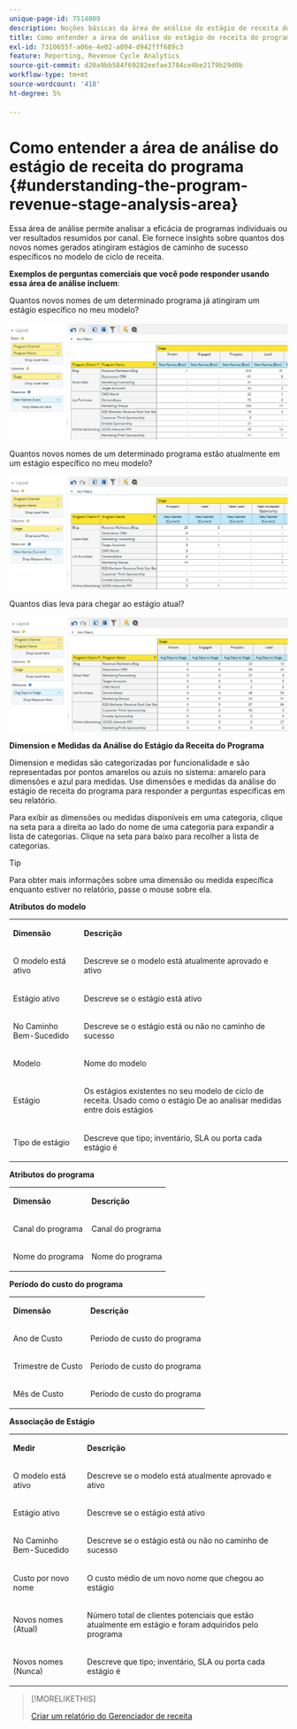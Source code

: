 ```yaml
---
unique-page-id: 7514009
description: Noções básicas da área de análise do estágio de receita do programa - Documentação do Marketo - Documentação do produto
title: Como entender a área de análise do estágio de receita do programa
exl-id: 7310655f-a06e-4e02-a094-d942fff689c3
feature: Reporting, Revenue Cycle Analytics
source-git-commit: d20a9bb584f69282eefae3704ce4be2179b29d0b
workflow-type: tm+mt
source-wordcount: '418'
ht-degree: 5%

---
```


# Como entender a área de análise do estágio de receita do programa {#understanding-the-program-revenue-stage-analysis-area}

Essa área de análise permite analisar a eficácia de programas individuais ou ver resultados resumidos por canal. Ele fornece insights sobre quantos dos novos nomes gerados atingiram estágios de caminho de sucesso específicos no modelo de ciclo de receita.

**Exemplos de perguntas comerciais que você pode responder usando essa área de análise incluem**:

Quantos novos nomes de um determinado programa já atingiram um estágio específico no meu modelo?

![](assets/one-3.png)

Quantos novos nomes de um determinado programa estão atualmente em um estágio específico no meu modelo?

![](assets/two-3.png)

Quantos dias leva para chegar ao estágio atual?

![](assets/three-3.png)

**Dimension e Medidas da Análise do Estágio da Receita do Programa**

Dimension e medidas são categorizadas por funcionalidade e são representadas por pontos amarelos ou azuis no sistema: amarelo para dimensões e azul para medidas. Use dimensões e medidas da análise do estágio de receita do programa para responder a perguntas específicas em seu relatório.

Para exibir as dimensões ou medidas disponíveis em uma categoria, clique na seta para a direita ao lado do nome de uma categoria para expandir a lista de categorias. Clique na seta para baixo para recolher a lista de categorias.

>[!TIP]
>
>Para obter mais informações sobre uma dimensão ou medida específica enquanto estiver no relatório, passe o mouse sobre ela.

**Atributos do modelo**

<table> 
 <tbody> 
  <tr> 
   <td colspan="1" rowspan="1"><strong>Dimensão</strong></td> 
   <td colspan="1" rowspan="1"><p><strong>Descrição</strong></p></td> 
  </tr> 
  <tr> 
   <td colspan="1" rowspan="1"><p>O modelo está ativo</p></td> 
   <td colspan="1" rowspan="1"><p>Descreve se o modelo está atualmente aprovado e ativo</p></td> 
  </tr> 
  <tr> 
   <td colspan="1" rowspan="1"><p>Estágio ativo</p></td> 
   <td colspan="1" rowspan="1"><p>Descreve se o estágio está ativo</p></td> 
  </tr> 
  <tr> 
   <td colspan="1" rowspan="1"><p>No Caminho Bem-Sucedido</p></td> 
   <td colspan="1" rowspan="1"><p>Descreve se o estágio está ou não no caminho de sucesso</p></td> 
  </tr> 
  <tr> 
   <td colspan="1" rowspan="1"><p>Modelo</p></td> 
   <td colspan="1" rowspan="1"><p>Nome do modelo</p></td> 
  </tr> 
  <tr> 
   <td colspan="1" rowspan="1"><p>Estágio</p></td> 
   <td colspan="1" rowspan="1"><p>Os estágios existentes no seu modelo de ciclo de receita. Usado como o estágio De ao analisar medidas entre dois estágios</p></td> 
  </tr> 
  <tr> 
   <td colspan="1" rowspan="1"><p>Tipo de estágio</p></td> 
   <td colspan="1" rowspan="1"><p>Descreve que tipo; inventário, SLA ou porta cada estágio é</p></td> 
  </tr> 
 </tbody> 
</table>

**Atributos do programa**

<table> 
 <tbody> 
  <tr> 
   <td colspan="1" rowspan="1"><p><strong>Dimensão</strong></p></td> 
   <td colspan="1" rowspan="1"><p><strong>Descrição</strong></p></td> 
  </tr> 
  <tr> 
   <td colspan="1" rowspan="1"><p>Canal do programa</p></td> 
   <td colspan="1" rowspan="1"><p>Canal do programa</p></td> 
  </tr> 
  <tr> 
   <td colspan="1" rowspan="1"><p>Nome do programa</p></td> 
   <td colspan="1" rowspan="1"><p>Nome do programa</p></td> 
  </tr> 
 </tbody> 
</table>

**Período do custo do programa**

<table> 
 <tbody> 
  <tr> 
   <td colspan="1" rowspan="1"><p><strong>Dimensão</strong></p></td> 
   <td colspan="1" rowspan="1"><p><strong>Descrição</strong></p></td> 
  </tr> 
  <tr> 
   <td colspan="1" rowspan="1"><p>Ano de Custo</p></td> 
   <td colspan="1" rowspan="1"><p>Período de custo do programa</p></td> 
  </tr> 
  <tr> 
   <td colspan="1" rowspan="1"><p>Trimestre de Custo</p></td> 
   <td colspan="1" rowspan="1"><p>Período de custo do programa</p></td> 
  </tr> 
  <tr> 
   <td colspan="1" rowspan="1"><p>Mês de Custo</p></td> 
   <td colspan="1" rowspan="1"><p>Período de custo do programa</p></td> 
  </tr> 
 </tbody> 
</table>

**Associação de Estágio**

<table> 
 <tbody> 
  <tr> 
   <td colspan="1" rowspan="1"><p><strong>Medir</strong></p></td> 
   <td colspan="1" rowspan="1"><p><strong>Descrição</strong></p></td> 
  </tr> 
  <tr> 
   <td colspan="1" rowspan="1"><p>O modelo está ativo</p></td> 
   <td colspan="1" rowspan="1"><p>Descreve se o modelo está atualmente aprovado e ativo</p></td> 
  </tr> 
  <tr> 
   <td colspan="1" rowspan="1"><p>Estágio ativo</p></td> 
   <td colspan="1" rowspan="1"><p>Descreve se o estágio está ativo</p></td> 
  </tr> 
  <tr> 
   <td colspan="1" rowspan="1"><p>No Caminho Bem-Sucedido</p></td> 
   <td colspan="1" rowspan="1"><p>Descreve se o estágio está ou não no caminho de sucesso</p></td> 
  </tr> 
  <tr> 
   <td colspan="1" rowspan="1"><p>Custo por novo nome</p></td> 
   <td colspan="1" rowspan="1"><p>O custo médio de um novo nome que chegou ao estágio</p></td> 
  </tr> 
  <tr> 
   <td colspan="1" rowspan="1"><p>Novos nomes (Atual)</p></td> 
   <td colspan="1" rowspan="1"><p>Número total de clientes potenciais que estão atualmente em estágio e foram adquiridos pelo programa</p></td> 
  </tr> 
  <tr> 
   <td colspan="1" rowspan="1"><p>Novos nomes (Nunca)</p></td> 
   <td colspan="1" rowspan="1"><p>Descreve que tipo; inventário, SLA ou porta cada estágio é</p></td> 
  </tr> 
 </tbody> 
</table>

>[!MORELIKETHIS]
>
>[Criar um relatório do Gerenciador de receita](/help/marketo/product-docs/reporting/revenue-cycle-analytics/revenue-explorer/create-a-revenue-explorer-report.md)
